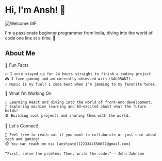 # Hi, I'm Ansh! 👋

![Welcome GIF](https://media.giphy.com/media/hvRJCLFzcasrR4ia7z/giphy.gif)


I'm a passionate beginner programmer from India, diving into the world of code one line at a time. 🌱

## About Me


🌟 Fun Facts

    🔥 I once stayed up for 24 hours straight to finish a coding project.
    🎮 I love gaming and am currently obsessed with [VALORANT].
    🎶 Music is my fuel! I code best when I’m jamming to my favorite tunes.

🚀 What I’m Working On

    🌱 Learning React and diving into the world of front-end development.
    🤖 Exploring machine learning and AI—excited about what the future holds!
    🛠 Building cool projects and sharing them with the world.

🤝 Let's Connect!

    💬 Feel free to reach out if you want to collaborate or just chat about tech and gaming!
    📫 You can reach me via [anshpatel1223344556677@gmail.com]

    “First, solve the problem. Then, write the code.” — John Johnson
